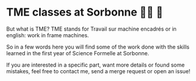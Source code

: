  # TME classes at Sorbonne :woman_technologist: :blue_heart: 

But what is TME? TME stands for Travail sur machine encadrés or in english: work in frame machines. 

So in a few words here you will find some of the work done with the skills learned in the first year of Science Formelle at Sorbonne.

If you are interested in a specific part, want more details or found some mistakes, feel free to contact me, send a merge request or open an issue! 






